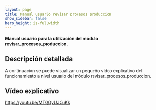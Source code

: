 ```yaml
---
layout: page
title: Manual usuario revisar_procesos_produccion
show_sidebar: false
hero_height: is-fullwidth
---
```


#### Manual usuario para la utilización del módulo revisar_procesos_produccion.

## Descripción detallada

A continuación se puede visualizar un pequeño vídeo explicativo del funcionamiento a nivel usuario del módulo revisar_procesos_produccion.

## Vídeo explicativo

https://youtu.be/MTQGyUJCuKk
